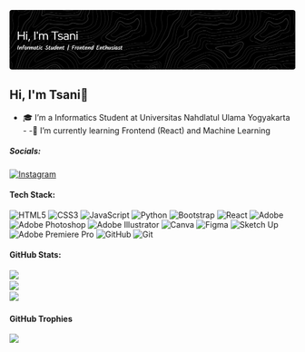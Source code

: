 ![Hallo](img/github-header-image.png)
<!-- 
## Hi, I'm Tsani👋

- 🎓 I’m a Informatics Student at Universitas Nahdlatul Ulama Yogyakarta
- 🌱 I’m currently learning Frontend (React) and Machine Learning


##### Skills

<img src="https://img.shields.io/badge/HTML5-E34F26?style=for-the-badge&logo=html5&logoColor=white" />
<img src="https://img.shields.io/badge/CSS3-1572B6?style=for-the-badge&logo=css3&logoColor=white" />
<img src="https://img.shields.io/badge/JavaScript-323330?style=for-the-badge&logo=javascript&logoColor=F7DF1E" />
<img src="https://img.shields.io/badge/Python-FFD43B?style=for-the-badge&logo=python&logoColor=blue" />
<img src="https://img.shields.io/badge/Bootstrap-563D7C?style=for-the-badge&logo=bootstrap&logoColor=white" />
<img src="https://img.shields.io/badge/React-20232A?style=for-the-badge&logo=react&logoColor=61DAFB" />


##### My Github Stats
![Tsani GitHub stats](https://github-readme-stats.vercel.app/api?username=iamTsani&show_icons=true) -->

## Hi, I'm Tsani👋
- 🎓 I’m a Informatics Student at Universitas Nahdlatul Ulama Yogyakarta<br>- -🌱 I’m currently learning Frontend (React) and Machine Learning<br>


##### Socials:
[![Instagram](https://img.shields.io/badge/Instagram-%23E4405F.svg?logo=Instagram&logoColor=white)](https://instagram.com/hi.tsani) 

#### Tech Stack:
![HTML5](https://img.shields.io/badge/html5-%23E34F26.svg?style=for-the-badge&logo=html5&logoColor=white) ![CSS3](https://img.shields.io/badge/css3-%231572B6.svg?style=for-the-badge&logo=css3&logoColor=white) ![JavaScript](https://img.shields.io/badge/javascript-%23323330.svg?style=for-the-badge&logo=javascript&logoColor=%23F7DF1E) ![Python](https://img.shields.io/badge/python-3670A0?style=for-the-badge&logo=python&logoColor=ffdd54) ![Bootstrap](https://img.shields.io/badge/bootstrap-%238511FA.svg?style=for-the-badge&logo=bootstrap&logoColor=white) ![React](https://img.shields.io/badge/react-%2320232a.svg?style=for-the-badge&logo=react&logoColor=%2361DAFB) ![Adobe](https://img.shields.io/badge/adobe-%23FF0000.svg?style=for-the-badge&logo=adobe&logoColor=white) ![Adobe Photoshop](https://img.shields.io/badge/adobe%20photoshop-%2331A8FF.svg?style=for-the-badge&logo=adobe%20photoshop&logoColor=white) ![Adobe Illustrator](https://img.shields.io/badge/adobe%20illustrator-%23FF9A00.svg?style=for-the-badge&logo=adobe%20illustrator&logoColor=white) ![Canva](https://img.shields.io/badge/Canva-%2300C4CC.svg?style=for-the-badge&logo=Canva&logoColor=white) ![Figma](https://img.shields.io/badge/figma-%23F24E1E.svg?style=for-the-badge&logo=figma&logoColor=white) ![Sketch Up](https://img.shields.io/badge/SketchUp-005F9E?style=for-the-badge&logo=sketchup&logoColor=white) ![Adobe Premiere Pro](https://img.shields.io/badge/Adobe%20Premiere%20Pro-9999FF.svg?style=for-the-badge&logo=Adobe%20Premiere%20Pro&logoColor=white) ![GitHub](https://img.shields.io/badge/github-%23121011.svg?style=for-the-badge&logo=github&logoColor=white) ![Git](https://img.shields.io/badge/git-%23F05033.svg?style=for-the-badge&logo=git&logoColor=white)


#### GitHub Stats:
![](https://github-readme-stats.vercel.app/api?username=iamTsani&theme=default&hide_border=false&include_all_commits=false&count_private=false)<br/>
![](https://nirzak-streak-stats.vercel.app/?user=iamTsani&theme=default&hide_border=false)<br/>
![](https://github-readme-stats.vercel.app/api/top-langs/?username=iamTsani&theme=default&hide_border=false&include_all_commits=false&count_private=false&layout=compact)

#### GitHub Trophies
![](https://github-profile-trophy.vercel.app/?username=iamTsani&theme=radical&no-frame=false&no-bg=true&margin-w=4)

<!-- #### Top Contributed Repo
![](https://github-contributor-stats.vercel.app/api?username=iamTsani&limit=5&theme=dark&combine_all_yearly_contributions=true)

---
[![](https://visitcount.itsvg.in/api?id=iamTsani&icon=0&color=0)](https://visitcount.itsvg.in) -->

<!-- Proudly created with GPRM ( https://gprm.itsvg.in ) -->